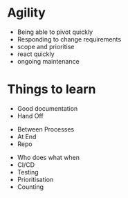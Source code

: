 # Agility
* Being able to pivot quickly
* Responding to change requirements
* scope and prioritise
* react quickly
* ongoing maintenance

# Things to learn
* Good documentation
* Hand Off
- Between Processes
- At End
- Repo
* Who does what when
* CI/CD
* Testing
* Prioritisation
* Counting
